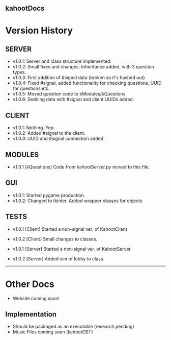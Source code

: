kahootDocs
-----------

Version History
===============

SERVER
------

- v1.0.1: Server and class structure implemented.
- v1.0.2: Small fixes and changes. Inheritance added, with 3 question types.
- v1.0.3: First addition of #signal data (broken so it's hashed out)
- v1.0.4: Fixed #signal, added functionality for checking questions, UUID for questions etc.
- v1.0.5: Moved question code to kModules/kQuestions
- v1.0.6: Sedning data with #signal and client UUIDs added.

CLIENT
------

- v1.0.1: Nothing. Yep.
- v1.0.2: Added #signal to the client.
- v1.0.3: UUID and #signal connection added.

MODULES
-------

- v1.0.1 [kQuestions] Code from kahootServer.py moved to this file.

GUI
---

- v1.0.1: Started pygame production.
- v1.0.2: Changed to tkinter. Added wrapper classes for objects

TESTS
-----

- v1.0.1 [Client] Started a non-signal ver. of KahootClient
- v1.0.2 [Client] Small changes to classes.

- v1.0.1 [Server] Started a non-signal ver. of KahootServer
- v1.0.2 [Server] Added sim of lobby to class.

-----

Other Docs
==========

- Website coming soon!

Implementation
--------------

- Should be packaged as an executable (research pending)
- Music Files coming soon (kahootOST)
